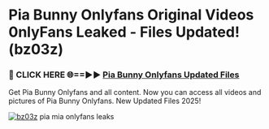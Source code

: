# Pia Bunny Onlyfans Original Videos 0nlyFans Leaked - Files Updated! (bz03z)

<h3>🔴 CLICK HERE 🌐==►► <a href="https://tinyurl.com/x26r9saj" rel="nofollow">Pia Bunny Onlyfans Updated Files</a></h3>

Get Pia Bunny Onlyfans and all content. Now you can access all videos and pictures of Pia Bunny Onlyfans. New Updated Files 2025!

[![bz03z](https://i.imgur.com/LkgZPqh.gif)](https://tinyurl.com/x26r9saj)
pia mia onlyfans leaks